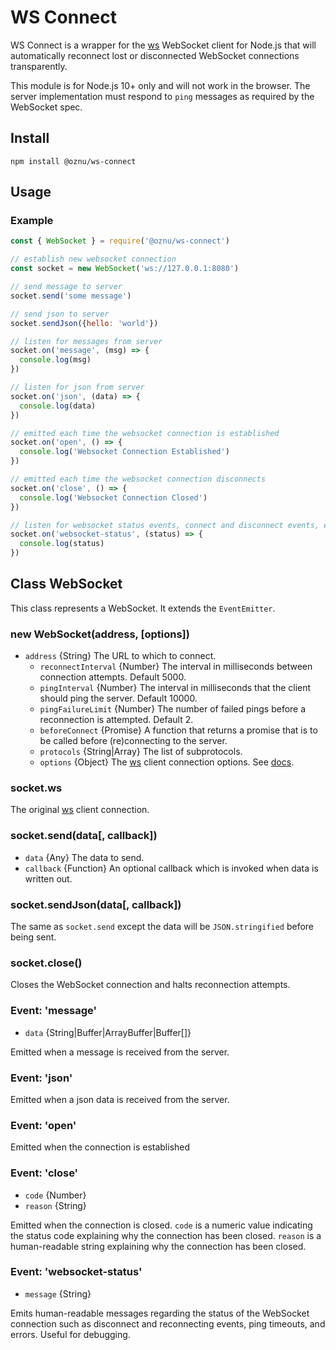 # WS Connect

WS Connect is a wrapper for the [ws](https://github.com/websockets/ws) WebSocket client for Node.js that will automatically reconnect lost or disconnected WebSocket connections transparently.

This module is for Node.js 10+ only and will not work in the browser. The server implementation must respond to `ping` messages as required by the WebSocket spec.

## Install

```
npm install @oznu/ws-connect
```

## Usage

### Example

```js
const { WebSocket } = require('@oznu/ws-connect')

// establish new websocket connection
const socket = new WebSocket('ws://127.0.0.1:8080')

// send message to server
socket.send('some message')

// send json to server
socket.sendJson({hello: 'world'})

// listen for messages from server
socket.on('message', (msg) => {
  console.log(msg)
})

// listen for json from server
socket.on('json', (data) => {
  console.log(data)
})

// emitted each time the websocket connection is established
socket.on('open', () => {
  console.log('Websocket Connection Established')
})

// emitted each time the websocket connection disconnects
socket.on('close', () => {
  console.log('Websocket Connection Closed')
})

// listen for websocket status events, connect and disconnect events, errors, etc.
socket.on('websocket-status', (status) => {
  console.log(status)
})
```

## Class WebSocket

This class represents a WebSocket. It extends the `EventEmitter`.

### new WebSocket(address, [options])

* `address` {String} The URL to which to connect.
  * `reconnectInterval` {Number} The interval in milliseconds between connection attempts. Default 5000.
  * `pingInterval` {Number} The interval in milliseconds that the client should ping the server. Default 10000.
  * `pingFailureLimit` {Number} The number of failed pings before a reconnection is attempted. Default 2.
  * `beforeConnect` {Promise} A function that returns a promise that is to be called before (re)connecting to the server.
  * `protocols` {String|Array} The list of subprotocols.
  * `options` {Object} The [ws](https://github.com/websockets/ws) client connection options. See [docs](https://github.com/websockets/ws/blob/master/doc/ws.md#new-websocketaddress-protocols-options).

### socket.ws

The original [ws](https://github.com/websockets/ws/blob/master/doc/ws.md#class-websocket) client connection.

### socket.send(data[, callback])

* `data` {Any} The data to send.
* `callback` {Function} An optional callback which is invoked when data is written out.

### socket.sendJson(data[, callback])

The same as `socket.send` except the data will be `JSON.stringified` before being sent.

### socket.close()

Closes the WebSocket connection and halts reconnection attempts.

### Event: 'message'

* `data` {String|Buffer|ArrayBuffer|Buffer[]}

Emitted when a message is received from the server.

### Event: 'json'

Emitted when a json data is received from the server.

### Event: 'open'

Emitted when the connection is established

### Event: 'close'

* `code` {Number}
* `reason` {String}

Emitted when the connection is closed. `code` is a numeric value indicating the status code explaining why the connection has been closed. `reason` is a human-readable string explaining why the connection has been closed.

### Event: 'websocket-status'

* `message` {String}

Emits human-readable messages regarding the status of the WebSocket connection such as disconnect and reconnecting events, ping timeouts, and errors. Useful for debugging.
